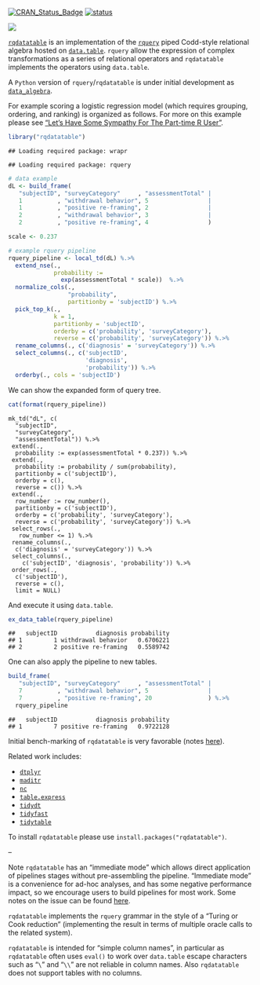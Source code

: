 
<!-- README.md is generated from README.Rmd. Please edit that file -->

[![CRAN\_Status\_Badge](https://www.r-pkg.org/badges/version/rqdatatable)](https://cran.r-project.org/package=rqdatatable)
[![status](https://tinyverse.netlify.com/badge/rqdatatable)](https://CRAN.R-project.org/package=rqdatatable)

![](https://github.com/WinVector/rqdatatable/raw/master/tools/rqdatatable.png)

[`rqdatatable`](https://github.com/WinVector/rqdatatable) is an
implementation of the [`rquery`](https://github.com/WinVector/rquery)
piped Codd-style relational algebra hosted on
[`data.table`](http://r-datatable.com). `rquery` allow the expression of
complex transformations as a series of relational operators and
`rqdatatable` implements the operators using `data.table`.

A `Python` version of `rquery`/`rqdatatable` is under initial
development as
[`data_algebra`](https://github.com/WinVector/data_algebra).

For example scoring a logistic regression model (which requires
grouping, ordering, and ranking) is organized as follows. For more on
this example please see [“Let’s Have Some Sympathy For The Part-time R
User”](http://www.win-vector.com/blog/2017/08/lets-have-some-sympathy-for-the-part-time-r-user/).

``` r
library("rqdatatable")
```

    ## Loading required package: wrapr

    ## Loading required package: rquery

``` r
# data example
dL <- build_frame(
   "subjectID", "surveyCategory"     , "assessmentTotal" |
   1          , "withdrawal behavior", 5                 |
   1          , "positive re-framing", 2                 |
   2          , "withdrawal behavior", 3                 |
   2          , "positive re-framing", 4                 )
```

``` r
scale <- 0.237

# example rquery pipeline
rquery_pipeline <- local_td(dL) %.>%
  extend_nse(.,
             probability :=
               exp(assessmentTotal * scale))  %.>% 
  normalize_cols(.,
                 "probability",
                 partitionby = 'subjectID') %.>%
  pick_top_k(.,
             k = 1,
             partitionby = 'subjectID',
             orderby = c('probability', 'surveyCategory'),
             reverse = c('probability', 'surveyCategory')) %.>% 
  rename_columns(., c('diagnosis' = 'surveyCategory')) %.>%
  select_columns(., c('subjectID', 
                      'diagnosis', 
                      'probability')) %.>%
  orderby(., cols = 'subjectID')
```

We can show the expanded form of query tree.

``` r
cat(format(rquery_pipeline))
```

    mk_td("dL", c(
      "subjectID",
      "surveyCategory",
      "assessmentTotal")) %.>%
     extend(.,
      probability := exp(assessmentTotal * 0.237)) %.>%
     extend(.,
      probability := probability / sum(probability),
      partitionby = c('subjectID'),
      orderby = c(),
      reverse = c()) %.>%
     extend(.,
      row_number := row_number(),
      partitionby = c('subjectID'),
      orderby = c('probability', 'surveyCategory'),
      reverse = c('probability', 'surveyCategory')) %.>%
     select_rows(.,
       row_number <= 1) %.>%
     rename_columns(.,
      c('diagnosis' = 'surveyCategory')) %.>%
     select_columns(., 
        c('subjectID', 'diagnosis', 'probability')) %.>%
     order_rows(.,
      c('subjectID'),
      reverse = c(),
      limit = NULL)

And execute it using `data.table`.

``` r
ex_data_table(rquery_pipeline)
```

    ##   subjectID           diagnosis probability
    ## 1         1 withdrawal behavior   0.6706221
    ## 2         2 positive re-framing   0.5589742

One can also apply the pipeline to new tables.

``` r
build_frame(
   "subjectID", "surveyCategory"     , "assessmentTotal" |
   7          , "withdrawal behavior", 5                 |
   7          , "positive re-framing", 20                ) %.>%
  rquery_pipeline
```

    ##   subjectID           diagnosis probability
    ## 1         7 positive re-framing   0.9722128

Initial bench-marking of `rqdatatable` is very favorable (notes
[here](http://www.win-vector.com/blog/2018/06/rqdatatable-rquery-powered-by-data-table/)).

Related work includes:

  - [`dtplyr`](https://github.com/tidyverse/dtplyr)
  - [`maditr`](https://github.com/gdemin/maditr)
  - [`nc`](https://github.com/tdhock/nc)
  - [`table.express`](https://github.com/asardaes/table.express)
  - [`tidydt`](https://github.com/markfairbanks/tidydt)
  - [`tidyfast`](https://github.com/TysonStanley/tidyfast)
  - [`tidytable`](https://github.com/markfairbanks/tidytable)

To install `rqdatatable` please use `install.packages("rqdatatable")`.

–

Note `rqdatatable` has an “immediate mode” which allows direct
application of pipelines stages without pre-assembling the pipeline.
“Immediate mode” is a convenience for ad-hoc analyses, and has some
negative performance impact, so we encourage users to build pipelines
for most work. Some notes on the issue can be found
[here](https://github.com/WinVector/rqdatatable/blob/master/extras/ImmediateIssue.md).

`rqdatatable` implements the `rquery` grammar in the style of a “Turing
or Cook reduction” (implementing the result in terms of multiple oracle
calls to the related system).

`rqdatatable` is intended for “simple column names”, in particular as
`rqdatatable` often uses `eval()` to work over `data.table` escape
characters such as “`\`” and “`\\`” are not reliable in column names.
Also `rqdatatable` does not support tables with no columns.
